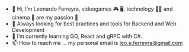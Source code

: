 - 👋  Hi, I’m Leonardo Ferreyra, videogames 🎮 🖥️, technology 👨‍💻 and cinema 🎦 are my passion 💌
- 👀  Always looking for best practices and tools for Backend and Web Development
- 🌱  I’m currently learning GO, React and gRPC with C#.
- 📫  How to reach me ... my personal email is leo.e.ferreyra@gmail.com

<!---
leoferreyra022/leoferreyra022 is a ✨ special ✨ repository because its `README.md` (this file) appears on your GitHub profile.
You can click the Preview link to take a look at your changes.
--->
